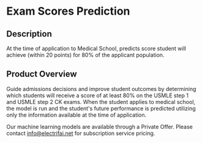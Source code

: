 # Exam Scores Prediction

## Description
At the time of application to Medical School, predicts score student will achieve (within 20 points) for 80% of the applicant population. 

## Product Overview
Guide admissions decisions and improve student outcomes by determining which students will receive a score of at least 80% on the USMLE step 1 and USMLE step 2 CK exams. When the student applies to medical school, the model is run and the student's future performance is predicted utilizing only the information available at the time of application. 

Our machine learning models are available through a Private Offer. Please contact info@electrifai.net for subscription service pricing.

